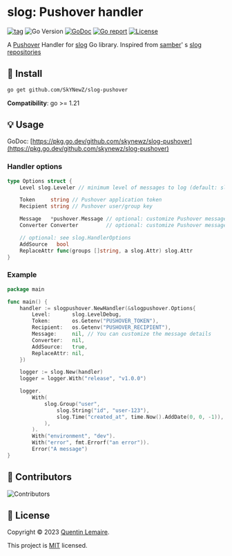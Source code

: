 # slog: Pushover handler

[![tag](https://img.shields.io/github/tag/skynewz/slog-pushover.svg)](https://github.com/skynewz/slog-pushover/releases)
![Go Version](https://img.shields.io/badge/Go-%3E%3D%201.21-%23007d9c)
[![GoDoc](https://pkg.go.dev/badge/github.com/skynewz/slog-pushover)](https://pkg.go.dev/github.com/skynewz/slog-pushover)
[![Go report](https://goreportcard.com/badge/github.com/skynewz/slog-pushover)](https://goreportcard.com/report/github.com/skynewz/slog-pushover)
[![License](https://img.shields.io/github/license/skynewz/slog-pushover)](./LICENSE)

A [Pushover](https://pushover.net/) Handler for [slog](https://pkg.go.dev/log/slog) Go library. Inspired
from [samber](https://github.com/samber)'
s [slog repositories](https://github.com/samber?tab=repositories&q=slog&type=source&language=go&sort=name)

## 🚀 Install

```sh
go get github.com/SkYNewZ/slog-pushover
```

**Compatibility**: go >= 1.21

## 💡 Usage

GoDoc: [https://pkg.go.dev/github.com/skynewz/slog-pushover](https://pkg.go.dev/github.com/skynewz/slog-pushover)

### Handler options

```go
type Options struct {
	Level slog.Leveler // minimum level of messages to log (default: slog.LevelDebug)

	Token     string // Pushover application token
	Recipient string // Pushover user/group key

	Message   *pushover.Message // optional: customize Pushover message. 'Message' will be replaced by the log message
	Converter Converter         // optional: customize Pushover message builder

	// optional: see slog.HandlerOptions
	AddSource   bool
	ReplaceAttr func(groups []string, a slog.Attr) slog.Attr
}
```

### Example

```go
package main

func main() {
	handler := slogpushover.NewHandler(&slogpushover.Options{
		Level:       slog.LevelDebug,
		Token:       os.Getenv("PUSHOVER_TOKEN"),
		Recipient:   os.Getenv("PUSHOVER_RECIPIENT"),
		Message:     nil, // You can customize the message details
		Converter:   nil,
		AddSource:   true,
		ReplaceAttr: nil,
	})

	logger := slog.New(handler)
	logger = logger.With("release", "v1.0.0")

	logger.
		With(
			slog.Group("user",
				slog.String("id", "user-123"),
				slog.Time("created_at", time.Now().AddDate(0, 0, -1)),
			),
		).
		With("environment", "dev").
		With("error", fmt.Errorf("an error")).
		Error("A message")
}
```

## 👤 Contributors

![Contributors](https://contrib.rocks/image?repo=skynewz/slog-pushover)

## 📝 License

Copyright © 2023 [Quentin Lemaire](https://github.com/SkYNewZ).

This project is [MIT](./LICENSE) licensed.